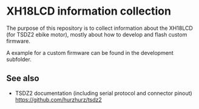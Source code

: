 # XH18LCD information collection
The purpose of this repository is to collect information about the XH18LCD (for TSDZ2 ebike motor), mostly about how to develop and flash custom firmware.

A example for a custom firmware can be found in the development subfolder.

## See also
* TSDZ2 documentation (including serial protocol and connector pinout)  
https://github.com/hurzhurz/tsdz2
